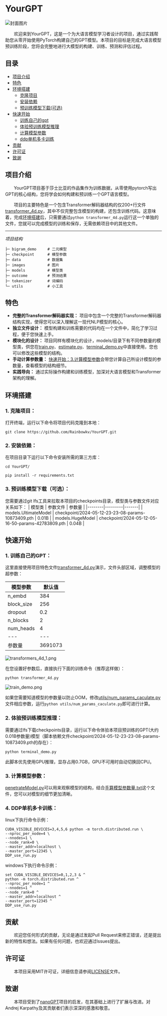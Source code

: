 # YourGPT
![封面图片](https://github.com/Rainbowkv/YourGPT/blob/main/images/Demo.gif)

&emsp;&emsp;欢迎来到YourGPT，这是一个为大语言模型学习者设计的项目，通过实践帮助您从零开始使用PyTorch构建自己的GPT模型。本项目的目标是完成大语言模型预训练阶段，您将会完整地进行大模型的构建、训练、预测和评估过程。

## 目录
- [项目介绍](#项目介绍)
- [特色](#特色)
- [环境搭建](#环境搭建)
   - [克隆项目](#1-克隆项目)
   - [安装依赖](#2-安装依赖)
   - [预训练模型下载(可选)](#3-预训练模型下载可选)
- [快速开始](#快速开始)
   - [训练自己的gpt](#1-训练自己的gpt)
   - [体验预训练模型推理](#2-体验预训练模型推理)
   - [计算模型参数](#3-计算模型参数)
   - [ddp单机多卡训练](#4-ddp单机多卡训练)
- [贡献](#贡献)
- [许可证](#许可证)
- [致谢](#致谢)

## 项目介绍

&emsp;&emsp;YourGPT项目基于莎士比亚的作品集作为训练数据，从零使用pytorch写出GPT的核心结构，您将学会如何构建和预训练一个GPT语言模型。

&emsp;&emsp;项目的主要特色是一个包含Transformer解码器结构的仅200+行文件[transformer_4d.py](https://github.com/Rainbowkv/YourGPT/blob/main/transformer_4d.py)，其中不仅完整包含模型的构建，还包含训练代码。这意味着，完成[环境搭建](#环境搭建)后，只需要通过`python transformer_4d.py`运行这一个单独的文件，您就可以完成模型的训练和保存，无需依赖项目中的其他文件。

---
*项目结构*
```.
├─ bigram_demo     # 二元模型
├─ checkpoint      # 模型参数
├─ data            # 数据集
├─ images          # 图片
├─ models          # 模型类
├─ outcome         # 预测结果
├─ tokenizer       # 词编码
└─ utils           # 小工具
```

## 特色

- **完整的Transformer解码器实现：** 项目中包含一个完整的Transformer解码器结构实现，使得您可以深入理解这一现代NLP模型的核心。
- **独立文件设计：** 模型构建和训练需要的代码均在一个文件中，简化了学习过程，便于您快速上手。
- **模块化的设计：** 项目同样有模块化的设计，models/目录下有不同参数量的模型类，供您在[train.py](https://github.com/Rainbowkv/YourGPT/blob/main/train.py)、[estimate.py](https://github.com/Rainbowkv/YourGPT/blob/main/estimate.py)、[terminal_demo.py](https://github.com/Rainbowkv/YourGPT/blob/main/terminal_demo.py)中直接使用，您也可以修改这些模型的结构。
- **手动计算参数量：** [快速开始：3.计算模型参数](#caculate_num_params)会带您计算自己所设计模型的参数量，查看模型的结构细节。
- **实践导向：** 通过实际操作构建和训练模型，加深对大语言模型和Transformer架构的理解。

## 环境搭建

### 1. **克隆项目：**
   打开终端，运行以下命令将项目代码克隆到本地：

   `git clone https://github.com/Rainbowkv/YourGPT.git`

### 2. **安装依赖：**
   在项目目录下运行以下命令安装所需的第三方库：

   `cd YourGPT/`

   `pip install -r requirements.txt`

### 3. **预训练模型下载（可选）：**
   您需要通过git lfs工具来拉取本项目的checkpoints目录，模型类与参数文件对应关系如下：
   | 模型类 | 参数文件 | 参数量 |
   |--------|---------|-------|
   | models.UltimateModel | checkpoint/2024-05-12-23-23-08-params-10873409.pth | 0.01B |
   | models.HugeModel | checkpoint/2024-05-12-05-16-50-params-42783809.pth | 0.04B |

## 快速开始

### 1. **训练自己的GPT：**

   这里直接使用项目特色文件[transformer_4d.py](https://github.com/Rainbowkv/YourGPT/blob/main/transformer_4d.py)演示，文件头部区域，调整模型的超参数：
   
   | 模型参数 | 默认值 |
   |----------|-------|
   | n_embd | 384 |
   | block_size | 256 |
   | dropout | 0.2 |
   | n_blocks | 2 |
   | num_heads | 4 |
   |---|---|
   | 参数量 | 3691073 |

   ![transformers_4d_1.png](https://github.com/Rainbowkv/YourGPT/blob/main/images/transformers_4d_1.png)

   在您设置好参数后，直接执行下面的训练命令（推荐这样做）：

   `python transformer_4d.py`

   ![train_demo.png](https://github.com/Rainbowkv/YourGPT/blob/main/images/train_demo.png)
   
   
   如果您需要知道模型的参数量以防止OOM，修改[utils/num_params_caculate.py](https://github.com/Rainbowkv/YourGPT/blob/main/utils/num_params_caculate.py)文件相应参数，运行`python utils/num_params_caculate.py`即可进行计算。

<a id="try_predic"></a>

### 2. **体验预训练模型推理：**

   需要通过lfs下载checkpoints目录，运行以下命令体验本项目预训练的GPT(大约0.01B参数量)模型（脚本依赖文件checkpoint/2024-05-12-23-23-08-params-10873409.pth的存在）：

   `python terminal_demo.py`

   此脚本优先使用GPU推理，显存占用0.7GB，GPU不可用时自动切换回CPU。

<a id="caculate_num_params"></a>

### 3. **计算模型参数：**

   [penetrateModel.py](https://github.com/Rainbowkv/YourGPT/blob/main/penetrateModel.py)可以用来观察模型的结构，结合[手算模型参数量.txt](https://github.com/Rainbowkv/YourGPT/blob/main/手算模型参数量.txt)这个文件，您可以对模型的细节更加清晰。

### 4. **DDP单机多卡训练：**

   linux下执行命令示例：
   ```
   CUDA_VISIBLE_DEVICES=3,4,5,6 python -m torch.distributed.run \
   --nproc_per_node=4 \
   --nnodes=1 \
   --node_rank=0 \
   --master_addr=localhost \
   --master_port=12345 \
   DDP_use_run.py
   ```

   windows下执行命令示例：
   ```
   set CUDA_VISIBLE_DEVICES=0,1,2,3 & ^
   python -m torch.distributed.run ^
   --nproc_per_node=1 ^
   --nnodes=1 ^
   --node_rank=0 ^
   --master_addr=localhost ^
   --master_port=12345 ^
   DDP_use_run.py
   ```

## 贡献

&emsp;&emsp;欢迎您任何形式的贡献，无论是通过发起Pull Request来修正错误，还是提出新的特性和想法。如果有任何问题，也欢迎通过Issues提出。

## 许可证

&emsp;&emsp;本项目采用MIT许可证，详细信息请参阅[LICENSE](https://github.com/Rainbowkv/YourGPT/blob/main/LICENSE)文件。

## 致谢

&emsp;&emsp;本项目受到了[nanoGPT](https://github.com/karpathy/nanoGPT)项目的启发，在其基础上进行了扩展与改进。对Andrej Karpathy及其贡献者们表示深深的感激和敬意。